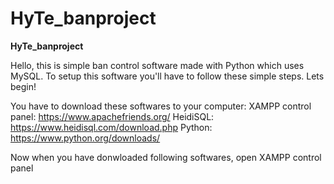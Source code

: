 # HyTe_banproject

**HyTe_banproject**

Hello, this is simple ban control software made with Python which uses MySQL.
To setup this software you'll have to follow these simple steps.
Lets begin!

You have to download these softwares to your computer:
  XAMPP control panel: https://www.apachefriends.org/
  HeidiSQL: https://www.heidisql.com/download.php
  Python: https://www.python.org/downloads/

Now when you have donwloaded following softwares, open XAMPP control panel
